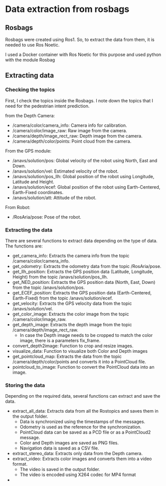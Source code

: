 # Data extraction from rosbags

## Rosbags

Rosbags were created using Ros1. So, to extract the data from them, it is needed to use Ros Noetic.

I used a Docker container with Ros Noetic for this purpose and used python with the module Rosbag

## Extracting data

### Checking the topics

First, I check the topics inside the Rosbags. I note down the topics that I need for the pedestrian intent prediction.

from the Depth Camera:
- /camera/color/camera_info: Camera info for calibration.
- /camera/color/image_raw: Raw image from the camera.
- /camera/depth/image_rect_raw: Depth image from the camera.
- /camera/depth/color/points: Point cloud from the camera.

From the GPS module:
- /anavs/solution/pos: Global velocity of the robot using North, East and Down.
- /anavs/solution/vel: Estimated velocity of the robot.
- /anavs/solution/pos_llh: Global position of the robot using Longitude, Latitude and Height.
- /anavs/solution/ecef: Global position of the robot using Earth-Centered, Earth-Fixed coordinates.
- /anavs/solution/att: Attitude of the robot.

From Robot:
- /RosAria/pose: Pose of the robot.

### Extracting the data
There are several functions to extract data depending on the type of data. The functions are:
- get_camera_info: Extracts the camera info from the topic /camera/color/camera_info.
- get_odometry: Extracts the odometry data from the topic /RosAria/pose.
- get_llh_position: Extracts the GPS position data (Latitude, Longitude, Height) from the topic /anavs/solution/pos_llh.
- get_NED_position: Extracts the GPS position data (North, East, Down) from the topic /anavs/solution/pos.
- get_ECEF_position: Extracts the GPS position data (Earth-Centered, Earth-Fixed) from the topic /anavs/solution/ecef.
- get_velocity: Extracts the GPS velocity data from the topic /anavs/solution/vel.
- get_color_image: Extracts the color image from the topic /camera/color/image_raw.
- get_depth_image: Extracts the depth image from the topic /camera/depth/image_rect_raw.
  - In case the Depth image needs to be cropped to match the color image, there is a parameters fix_frame.
- convert_depth2image: Function to crop and resize images.
- visualize_data: Function to visualize both Color and Depth images
- get_pointcloud_map: Extracts the data from the topic /camera/depth/color/points and converts it into a PointCloud file.
- pointcloud_to_image: Function to convert the PointCloud data into an image.

### Storing the data
Depending on the required data, several functions can extract and save the data.
- extract_all_data: Extracts data from all the Rostopics and saves them in the output folder.
  - Data is synchronized using the timestamps of the messages.
  - Odometry is used as the reference for the synchronization.
  - PointCloud data can be saved as a PCD file or as a PointCloud2 message.
  - Color and Depth images are saved as PNG files.
  - Navigation data is saved as a CSV file.
- extract_stereo_data: Extracts only data from the Depth camera.
- extract_video: Extracts color images and converts them into a video format.
  - The video is saved in the output folder.
  - The video is encoded using X264 codec for MP4 format
- 